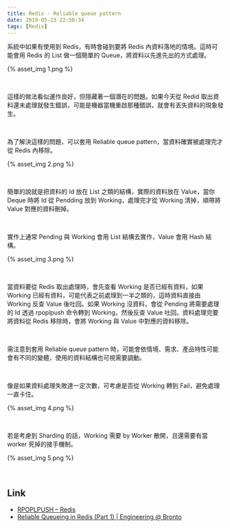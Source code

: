 ```yaml
---
title: Redis - Reliable queue pattern
date: 2019-05-23 22:50:34
tags: [Redis]
---
```


系統中如果有使用到 Redis，有時會碰到要將 Redis 內資料落地的情境。這時可能會用 Redis 的 List 做一個簡單的 Queue，將資料以先進先出的方式處理。    

<!-- More -->

{% asset_img 1.png %}

<br/>


這樣的做法看似運作良好，但隱藏著一個潛在的問題。如果今天從 Redid 取出資料還未處理就發生錯誤，可能是機器當機重啟那種錯誤，就會有丟失資料的現象發生。  

<br/>


為了解決這樣的問題，可以套用 Reliable queue pattern，當資料確實被處理完才從 Redis 內移除。  

{% asset_img 2.png %}

<br/>


簡單的說就是把資料的 Id 放在 List 之類的結構，實際的資料放在 Value，當你 Deque 時將 Id 從 Pendding 放到 Working，處理完才從 Working 清掉，順帶將 Value 對應的資料刪掉。  

<br/>


實作上通常 Pending 與 Working 會用 List 結構去實作，Value 會用 Hash 結構。  

{% asset_img 3.png %}

<br/>


當資料要從 Redis 取出處理時，會先查看 Working 是否已經有資料，如果 Working 已經有資料，可能代表之前處理到一半之類的，這時資料直接由 Working 反查 Value 後吐回。如果 Working 沒資料，會從 Pending 將需要處理的 Id 透過 rpoplpush 命令轉到 Working，然後反查 Value 吐回。資料處理完要將資料從 Redis 移除時，會將 Working 與 Value 中對應的資料移除。  

<br/>


需注意到套用 Reliable queue pattern 時，可能會依情境、需求、產品特性可能會有不同的變體，使用的資料結構也可視需要調動。    

<br/>


像是如果資料處理失敗達一定次數，可考慮是否從 Working 轉到 Fail，避免處理一直卡住。  

{% asset_img 4.png %}

</br>


若是考慮到 Sharding 的話，Working 需要 by Worker 散開，且還需要有當 worker 死掉的接手機制。  

{% asset_img 5.png %}

<br/>


Link
----
* [RPOPLPUSH – Redis](https://redis.io/commands/rpoplpush)
* [Reliable Queueing in Redis (Part 1) | Engineering @ Bronto](https://brontoeng.wordpress.com/2014/07/30/reliable-queueing-in-redis-part-1/)
